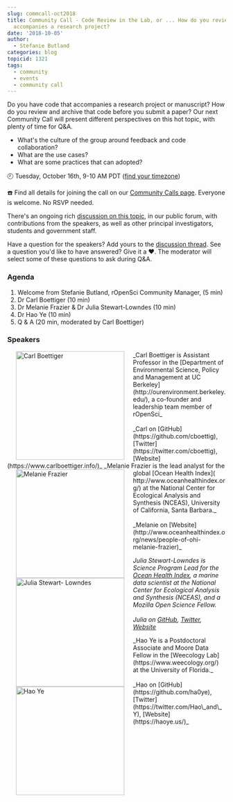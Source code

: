 ```yaml
---
slug: commcall-oct2018
title: Community Call - Code Review in the Lab, or ... How do you review code that
  accompanies a research project?
date: '2018-10-05'
author:
  - Stefanie Butland
categories: blog
topicid: 1321
tags:
  - community
  - events
  - community call
---
```

Do you have code that accompanies a research project or manuscript? How do you review and archive that code before you submit a paper? Our next Community Call will present different perspectives on this hot topic, with plenty of time for Q&A.

- What's the culture of the group around feedback and code collaboration?
- What are the use cases?
- What are some practices that can adopted?

🕘 Tuesday, October 16th, 9-10 AM PDT ([find your timezone](https://www.timeanddate.com/worldclock/fixedtime.html?msg=rOpenSci+Community+Call&iso=20181016T09&p1=791&ah=1))

☎️ Find all details for joining the call on our [Community Calls page](https://communitycalls.ropensci.org/#next-call).
Everyone is welcome. No RSVP needed.

There's an ongoing rich [discussion on this topic](https://discuss.ropensci.org/t/how-do-you-review-code-that-accompanies-a-research-project-or-paper-help-ropensci-plan-a-community-call/1321), in our public forum, with contributions from the speakers, as well as other principal investigators, students and government staff.

Have a question for the speakers? Add yours to the [discussion thread](https://discuss.ropensci.org/t/how-do-you-review-code-that-accompanies-a-research-project-or-paper-help-ropensci-plan-a-community-call/1321). See a question you'd like to have answered? Give it a ❤️. The moderator will select some of these questions to ask during Q&A.

### Agenda

1. Welcome from Stefanie Butland, rOpenSci Community Manager, (5 min)
2. Dr Carl Boettiger (10 min)
3. Dr Melanie Frazier &  Dr Julia Stewart-Lowndes (10 min)
4. Dr Hao Ye (10 min)
4. Q & A (20 min, moderated by Carl Boettiger)

### Speakers

<img src="/img/blog-images/2018-10-05-commcall-oct2018/carl-boettiger.jpg" alt="Carl Boettiger" style="margin: 0px 20px; width: 250px;" align="left">
_Carl Boettiger is Assistant Professor in the [Department of Environmental Science, Policy and Management at UC Berkeley](http://ourenvironment.berkeley.edu/), a co-founder and leadership team member of rOpenSci_<br/><br/>
_Carl on [GitHub](https://github.com/cboettig), [Twitter](https://twitter.com/cboettig), [Website](https://www.carlboettiger.info/)_

<img src="/img/blog-images/2018-10-05-commcall-oct2018/melanie-frazier.jpg" alt="Melanie Frazier" style="margin: 0px 20px; width: 250px;" align="left">
_Melanie Frazier is the lead analyst for the global [Ocean Health Index](
http://www.oceanhealthindex.org/) at the National Center for Ecological
Analysis and Synthesis (NCEAS), University of California, Santa Barbara._<br/><br/>
_Melanie on [Website](http://www.oceanhealthindex.org/news/people-of-ohi-melanie-frazier)_

<img src="/img/blog-images/2018-10-05-commcall-oct2018/julia-lowndes.jpg" alt="Julia Stewart-
Lowndes" style="margin: 0px 20px; width: 250px;" align="left">
_Julia Stewart-Lowndes is Science Program Lead for the [Ocean Health Index](http://www.oceanhealthindex.org/), a marine data scientist at the National Center for Ecological Analysis and Synthesis (NCEAS), and a Mozilla Open Science Fellow._<br/><br/>
_Julia on [GitHub](https://github.com/jules32), [Twitter](https://twitter.com/juliesquid), [Website](https://jules32.github.io/)_

<img src="/img/blog-images/2018-10-05-commcall-oct2018/hao-ye.jpg" alt="Hao Ye" style="margin: 0px 20px; width: 250px;" align="left">
_Hao Ye is a Postdoctoral Associate and Moore Data Fellow in the [Weecology Lab](https://www.weecology.org/) at the University of Florida._<br/><br/>
_Hao on [GitHub](https://github.com/ha0ye), [Twitter](https://twitter.com/Hao\_and\_Y), [Website](https://haoye.us/)_
